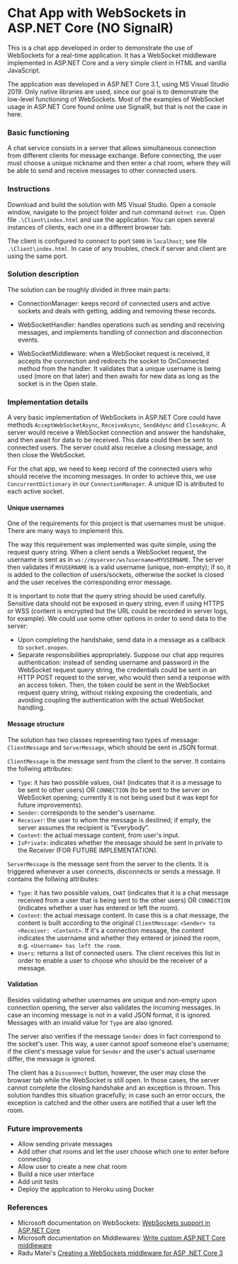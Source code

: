 # Chat App with WebSockets in ASP.NET Core (NO SignalR)
 
This is a chat app developed in order to demonstrate the use of WebSockets for a real-time application. It has a WebSocket middleware implemented in ASP.NET Core and a very simple client in HTML and vanilla JavaScript.

The application was developed in ASP.NET Core 3.1, using MS Visual Studio 2019. Only native libraries are used, since our goal is to demonstrate the low-level functioning of WebSockets. Most of the examples of WebSocket usage in ASP.NET Core found online use SignalR, but that is not the case in here.

### Basic functioning

A chat service consists in a server that allows simultaneous connection from different clients for message exchange. Before connecting, the user must choose a unique nickname and then enter a chat room, where they will be able to send and receive messages to other connected users.

### Instructions

Download and build the solution with MS Visual Studio. Open a console window, navigate to the project folder and run command `dotnet run`. Open file `.\Client\index.html` and use the application. You can open several instances of clients, each one in a different browser tab.

The client is configured to connect to port `5000` in `localhost`; see file `.\Client\index.html`. In case of any troubles, check if server and client are using the same port.

### Solution description

The solution can be roughly divided in three main parts:

- ConnectionManager: keeps record of connected users and active sockets and deals with getting, adding and removing these records.

- WebSocketHandler: handles operations such as sending and receiving messages, and implements handling of connection and disconnection events.

- WebSocketMiddleware: when a WebSocket request is received, it accepts the connection and redirects the socket to OnConnected method from the handler. It validates that a unique username is being used (more on that later) and then awaits for new data as long as the socket is in the Open state.

### Implementation details

A very basic implementation of WebSockets in ASP.NET Core could have methods `AcceptWebSocketAsync`, `ReceiveAsync`, `SendAdync` and `CloseAsync`. A server would receive a WebSocket connection and answer the handshake, and then await for data to be received. This data could then be sent to connected users. The server could also receive a closing message, and then close the WebSocket.

For the chat app, we need to keep record of the connected users who should receive the incoming messages. In order to achieve this, we use `ConcurrentDictionary` in our `ConnectionManager`. A unique ID is atributed to each active socket.

#### Unique usernames

One of the requirements for this project is that usernames must be unique. There are many ways to implement this.

The way this requirement was implemented was quite simple, using the request query string. When a client sends a WebSocket request, the username is sent as in `ws://myserver/ws?username=MYUSERNAME`. The server then validates if `MYUSERNAME` is a valid username (unique, non-empty); if so, it is added to the collection of users/sockets, otherwise the socket is closed and the user receives the corresponding error message.

It is important to note that the query string should be used carefully. Sensitive data should not be exposed in query string, even if using HTTPS or WSS (content is encrypted but the URL could be recorded in server logs, for example). We could use some other options in order to send data to the server:
- Upon completing the handshake, send data in a message as a callback to `socket.onopen`.
- Separate responsibilities appropriately. Suppose our chat app requires authentication: instead of sending username and password in the WebSocket request query string, the credentials could be sent in an HTTP POST request to the server, who would then send a response with an access token. Then, the token could be sent in the WebSocket request query string, without risking exposing the credentials, and avoiding coupling the authentication with the actual WebSocket handling.

#### Message structure

The solution has two classes representing two types of message: `ClientMessage` and `ServerMessage`, which should be sent in JSON format.

`ClientMessage` is the message sent from the client to the server. It contains the follwing attributes:
- `Type`: it has two possible values, `CHAT` (indicates that it is a message to be sent to other users) OR `CONNECTION` (to be sent to the server on WebSocket opening; currently it is not being used but it was kept for future improvements).
- `Sender`: corresponds to the sender's username.
- `Receiver`: the user to whom the message is destined; if empty, the server assumes the recipient is "Everybody".
- `Content`: the actual message content, from user's input.
- `IsPrivate`: indicates whether the message should be sent in private to the Receiver (FOR FUTURE IMPLEMENTATION).

`ServerMessage` is the message sent from the server to the clients. It is triggered whenever a user connects, disconnects or sends a message. It contains the follwing attributes:
- `Type`: it has two possible values, `CHAT` (indicates that it is a chat message received from a user that is being sent to the other users) OR `CONNECTION` (indicates whether a user has entered or left the room).
- `Content`: the actual message content. In case this is a chat message, the content is built according to the original `ClientMessage`: `<Sender> to <Receiver: <Content>`. If it's a connection message, the content indicates the username and whether they entered or joined the room, e.g. `<Username> has left the room`.
- `Users`: returns a list of connected users. The client receives this list in order to enable a user to choose who should be the receiver of a message.

#### Validation

Besides validating whether usernames are unique and non-empty upon connection opening, the server also validates the incoming messages. In case an incoming message is not in a valid JSON format, it is ignored. Messages with an invalid value for `Type` are also ignored.

The server also verifies if the message `Sender` does in fact correspond to the socket's user. This way, a user cannot spoof someone else's username; if the client's message value for `Sender` and the user's actual username differ, the message is ignored.

The client has a `Disconnect` button, however, the user may close the browser tab while the WebSocket is still open. In those cases, the server cannot complete the closing handshake and an exception is thrown. This solution handles this situation gracefully; in case such an error occurs, the exception is catched and the other users are notified that a user left the room.

### Future improvements

- Allow sending private messages
- Add other chat rooms and let the user choose which one to enter before connecting
- Allow user to create a new chat room
- Build a nice user interface
- Add unit tests
- Deploy the application to Heroku using Docker

### References

- Microsoft documentation on WebSockets: [WebSockets support in ASP.NET Core](https://docs.microsoft.com/en-us/aspnet/core/fundamentals/websockets?view=aspnetcore-3.1)
- Microsoft documentation on Middlewares: [Write custom ASP.NET Core middleware
](https://docs.microsoft.com/en-us/aspnet/core/fundamentals/middleware/write?view=aspnetcore-3.1)
- Radu Matei's [Creating a WebSockets middleware for ASP .NET Core 3
](https://radu-matei.com/blog/aspnet-core-websockets-middleware/)
